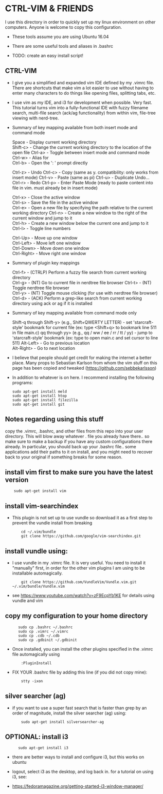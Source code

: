 # CTRL-VIM & FRIENDS

I use this directory in order to quickly set up my linux environment on other computers. Anyone is welcome to copy this configuration.

* These tools assume you are using Ubuntu 16.04

* There are some useful tools and aliases in .bashrc

* TODO: create an easy install script!


## CTRL-VIM
* I give you a simplified and expanded vim IDE defined by my .vimrc file. There are shortcuts that make vim a lot easier to use without having to enter many characters to do things like opening files, splitting tabs, etc.
* I use vim as my IDE, and i3 for development when possible. Very fast. This tutorial turns vim into a fully-functional IDE with fuzzy filename search, multi-file search (ack/ag functionality) from within vim, file-tree viewing with nerd-tree.


* Summary of key mapping available from both insert mode and command mode

    Space   - Display current working directory                                               
    Shift-c> - Change the current working directory to the location of the open file
    Ctrl-a>  - Toggle between insert mode and command mode
    Ctrl-w>  - Alias for <ESC>       
	Ctrl-b>  - Open the ': ' prompt directly

	Ctrl-z>  - Undo
	Ctrl-c>  - Copy (same as y. compatibility: only works from insert mode)
	Ctrl-v>  - Paste (same as pi)
    Ctrl-u>  - Duplicate Undo...                                                                                                
    Ctrl-r>  - Redo
	Ctrl-p>  - Enter Paste Mode (ready to paste content into file in vim. must already be in insert mode)
	
    Ctrl-x>   - Close the active window                                                                                   
    Ctrl-s>   - Save the file in the active window    
    Ctrl-e>   - Open a new file by specifying the path relative to the current working directory
    Ctrl-n>   - Create a new window to the right of the current window and jump to it                                
    Ctrl-h>   - Create a new window below the current one and jump to it                         
    Ctrl-l>   - Toggle line numbers

    Ctrl-Up>    - Move up one window                                     
    Ctrl-Left>  - Move left one window                                
    Ctrl-Down>  - Move down one window                                
    Ctrl-Right> - Move right one window


* Summary of plugin key mappings

    Ctrl-f> - (CTRLP) Perform a fuzzy file search from current working directory                                                  
    Ctrl-g> - (NT) Go to current file in nerdtree file browser
    Ctrl-t> - (NT) Toggle nerdtree file browser                                             
    Ctrl-y> - (NT) Toggle mouse clicking (for use with nerdtree file browser)
    Ctrl-d> - (ACK) Perform a grep-like search from current working directory using ack or ag if it is installed                    

* Summary of key mapping available from command mode only

    Shift-q through Shift-y> (e.g., Shift+QWERTY LETTER) - set 'starcraft-style' bookmark for current file
	  (ex: type <Shift+q> to bookmark line 511 in file main.c)
    qq through yy> (e.g., qq / ww / ee / rr / tt / yy) - jump to 'starcraft-style' bookmark
	  (ex: type <qq> to open main.c and set cursor to line 511)
    Alt-Left> - Go to previous location   
    Alt-Right> - Go to next location

* I believe that people should get credit for making the internet a better place. Many props to Sebastian Karlson from whom the vim stuff on this page has been copied and tweaked (https://github.com/sebbekarlsson)

* In addition to whatever is on here. I recommend installing the following programs:

      sudo apt-get install meld
      sudo apt-get install htop
      sudo apt-get install filezilla
      sudo apt-get install git

## Notes regarding using this stuff

copy the .vimrc, .bashrc, and other files from this repo into your user directory. This will blow away whatever . file you already have there.. so make sure to make a backup if you have any custom configurations there already. In particular, you should back up your .bashrc file.. some applications add their paths to it on install, and you might need to recover back to your original if something breaks for some reason.

## install vim first to make sure you have the latest version

        sudo apt-get install vim
        
## install vim-searchindex
* This plugin is not set up to use vundle so download it as a first step to prevent the vundle install from breaking

          cd ~/.vim/bundle
          git clone https://github.com/google/vim-searchindex.git

## install vundle using:
* I use vundle in my .vimrc file. It is very useful. You need to install it "manually" first, in order for the other vim plugins I am using to be installable automagically.

          git clone https://github.com/VundleVim/Vundle.vim.git ~/.vim/bundle/Vundle.vim

* see https://www.youtube.com/watch?v=zF9EcpYb1KE for details using vundle and vim

## copy my configuration to your home directory     
    
          sudo cp .bashrc ~/.bashrc    
          sudo cp .vimrc ~/.vimrc    
          sudo cp .cdb ~/.cdb    
          sudo cp .gdbinit ~/.gdbinit

* <RUN THIS FROM INSIDE OF VIM> Once installed, you can install the other plugins specified in the .vimrc file automagically using

          :PluginInstall

* FIX YOUR .bashrc file by adding this line (if you did not copy mine):

          stty -ixon


## silver searcher (ag)
* if you want to use a super fast search that is faster than grep by an order of magnitude, install the silver searcher (ag) using:

          sudo apt-get install silversearcher-ag

## OPTIONAL: install i3

          sudo apt-get install i3

* there are better ways to install and configure i3, but this works on ubuntu

* logout, select i3 as the desktop, and log back in. for a tutorial on using i3, see:

* https://fedoramagazine.org/getting-started-i3-window-manager/
